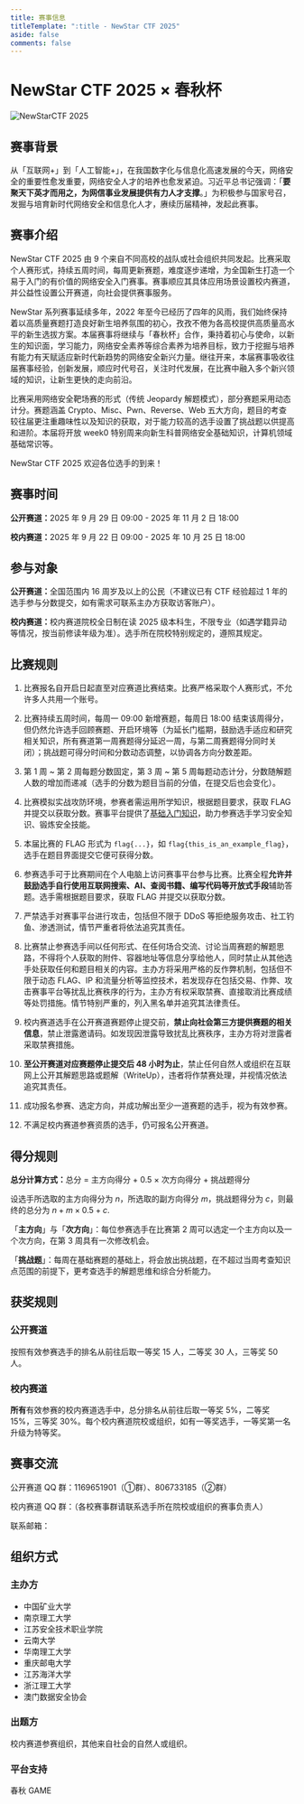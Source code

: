 ```yaml
---
title: 赛事信息
titleTemplate: ":title - NewStar CTF 2025"
aside: false
comments: false
---
```


<script setup>
import Container from '@/components/docs/Container.vue'
import Link from '@/components/docs/Link.vue'
import Text from '@/components/docs/NonTextDetectable.vue'
</script>

# NewStar CTF 2025 × 春秋杯

![NewStarCTF 2025](/assets/images/banner-2025.png)

## 赛事背景

从「互联网+」到「人工智能+」，在我国数字化与信息化高速发展的今天，网络安全的重要性愈发重要，网络安全人才的培养也愈发紧迫。习近平总书记强调：「**要聚天下英才而用之，为网信事业发展提供有力人才支撑**。」为积极参与国家号召，发掘与培育新时代网络安全和信息化人才，赓续历届精神，发起此赛事。

## 赛事介绍

NewStar CTF 2025 由 9 个来自不同高校的战队或社会组织共同发起。比赛采取个人赛形式，持续五周时间，每周更新赛题，难度逐步递增，为全国新生打造一个易于入门的有价值的网络安全入门赛事。赛事顺应其具体应用场景设置校内赛道，并公益性设置公开赛道，向社会提供赛事服务。

NewStar 系列赛事延续多年，2022 年至今已经历了四年的风雨，我们始终保持着以高质量赛题打造良好新生培养氛围的初心，孜孜不倦为各高校提供高质量高水平的新生选拔方案。本届赛事将继续与「春秋杯」合作，秉持着初心与使命，以新生的知识面，学习能力，网络安全素养等综合素养为培养目标，致力于挖掘与培养有能力有天赋适应新时代新趋势的网络安全新兴力量。继往开来，本届赛事吸收往届赛事经验，创新发展，顺应时代号召，关注时代发展，在比赛中融入多个新兴领域的知识，让新生更快的走向前沿。

比赛采用网络安全靶场赛的形式<span data-desc>（传统 Jeopardy 解题模式）</span>，部分赛题采用动态计分。赛题涵盖 Crypto、Misc、Pwn、Reverse、Web 五大方向，题目的考查较往届更注重趣味性以及知识的获取，对于能力较高的选手设置了挑战题以供提高和进阶。本届将开放 week0 特别周来向新生科普网络安全基础知识，计算机领域基础常识等。

NewStar CTF 2025 欢迎各位选手的到来！

## 赛事时间<Text class='desc-text' fontSize='18px' fontWeight='500' content='（GMT+0800 中国标准时间）' />

<strong>公开赛道：</strong>2025 年 9 月 29 日 09:00 - 2025 年 11 月 2 日 18:00

<strong>校内赛道：</strong>2025 年 9 月 22 日 09:00 - 2025 年 10 月 25 日 18:00

## 参与对象

<strong>公开赛道：</strong>全国范围内 16 周岁及以上的公民<span data-desc>（不建议已有 CTF 经验超过 1 年的选手参与分数提交，如有需求可联系主办方获取访客账户）</span>。

<strong>校内赛道：</strong>校内赛道院校全日制在读 2025 级本科生，不限专业<span data-desc>（如遇学籍异动等情况，按当前修读年级为准）</span>。选手所在院校特别规定的，遵照其规定。

## 比赛规则

1. 比赛报名自开启日起直至对应赛道比赛结束。比赛严格采取个人赛形式，不允许多人共用一个账号。

2. 比赛持续五周时间，每周一 09:00 新增赛题，每周日 18:00 结束该周得分，但仍然允许选手回顾赛题、开启环境等<span data-desc>（为延长门槛期，鼓励选手适应和研究相关知识，所有赛道第一周赛题得分延迟一周，与第二周赛题得分同时关闭）</span>；挑战题可得分时间和分数动态调整，以协调各方向分数差距。

3. 第 1 周 ~ 第 2 周每题分数固定，第 3 周 ~ 第 5 周每题动态计分，分数随解题人数的增加而递减<span data-desc>（选手的分数为题目当前的分值，在提交后也会变化）</span>。

4. 比赛模拟实战攻防环境，参赛者需运用所学知识，根据题目要求，获取 FLAG 并提交以获取分数。赛事平台提供了[基础入门知识](https://newstar.wiki/learn/)，助力参赛选手学习安全知识、锻炼安全技能。

5. 本届比赛的 FLAG 形式为 `flag{...}`，如 `flag{this_is_an_example_flag}`，选手在题目界面提交它便可获得分数。

6. 参赛选手可于比赛期间在个人电脑上访问赛事平台参与比赛。比赛全程<strong>允许并鼓励选手自行使用互联网搜索、AI、查阅书籍、编写代码等开放式手段</strong>辅助答题。选手需根据题目要求，获取 FLAG 并提交以获取分数。

7. 严禁选手对赛事平台进行攻击，包括但不限于 DDoS 等拒绝服务攻击、社工钓鱼、渗透测试，情节严重者将依法追究其责任。

8. 比赛禁止参赛选手间以任何形式、在任何场合交流、讨论当周赛题的解题思路，不得将个人获取的附件、容器地址等信息分享给他人，同时禁止从其他选手处获取任何和题目相关的内容。主办方将采用严格的反作弊机制，包括但不限于动态 FLAG、IP 和流量分析等监控技术，若发现存在包括交易、作弊、攻击赛事平台等扰乱比赛秩序的行为，主办方有权采取禁赛、直接取消比赛成绩等处罚措施。情节特别严重的，列入黑名单并追究其法律责任。

9. 校内赛道选手在公开赛道赛题停止提交前，<strong>禁止向社会第三方提供赛题的相关信息</strong>，禁止泄露邀请码。如发现因泄露导致扰乱比赛秩序，主办方将对泄露者采取禁赛措施。

10. <strong>至公开赛道对应赛题停止提交后 48 小时为止</strong>，禁止任何自然人或组织在互联网上公开其解题思路或题解（WriteUp），违者将作禁赛处理，并视情况依法追究其责任。

11. 成功报名参赛、选定方向，并成功解出至少一道赛题的选手，视为有效参赛。

12. 不满足校内赛道参赛资质的选手，仍可报名公开赛道。

## 得分规则

<strong>总分计算方式：</strong>总分 = 主方向得分 + 0.5 × 次方向得分 + 挑战题得分

设选手所选取的主方向得分为 $n$，所选取的副方向得分 $m$，挑战题得分为 $c$，则最终的总分为 $n + m \times 0.5+c$.

<Container type='info' title='名词解释'>

「<strong>主方向</strong>」与「<strong>次方向</strong>」：每位参赛选手在比赛第 2 周可以选定一个主方向以及一个次方向，在第 3 周具有一次修改机会。

「<strong>挑战题</strong>」：每周在基础赛题的基础上，将会放出挑战题，在不超过当周考查知识点范围的前提下，更考查选手的解题思维和综合分析能力。
</Container>

## 获奖规则

### 公开赛道

按照有效参赛选手的排名从前往后取一等奖 15 人，二等奖 30 人，三等奖 50 人。

### 校内赛道

<strong>所有</strong>有效参赛的校内赛道选手中，总分排名从前往后取一等奖 5%，二等奖 15%，三等奖 30%。每个校内赛道院校或组织，如有一等奖选手，一等奖第一名升级为特等奖。

## 赛事交流

公开赛道 QQ 群：1169651901<span data-desc>（①群）</span>、806733185<span data-desc>（②群）</span>

校内赛道 QQ 群：<span data-desc>（各校赛事群请联系选手所在院校或组织的赛事负责人）</span>

联系邮箱：<Link theme="plain" href="mailto:newstar@openctf.net" text="newstar@openctf.net" />

## 组织方式

### 主办方<Text class='desc-text' fontSize='16px' fontWeight='500' content='（以下排名不分先后）' />

- 中国矿业大学
- 南京理工大学
- 江苏安全技术职业学院
- 云南大学
- 华南理工大学
- 重庆邮电大学
- 江苏海洋大学
- 浙江理工大学
- 澳门数据安全协会

### 出题方<Text class='desc-text' fontSize='16px' fontWeight='500' content='（具体名单将在赛后公布）' />

校内赛道参赛组织，其他来自社会的自然人或组织。

### 平台支持

春秋 GAME
